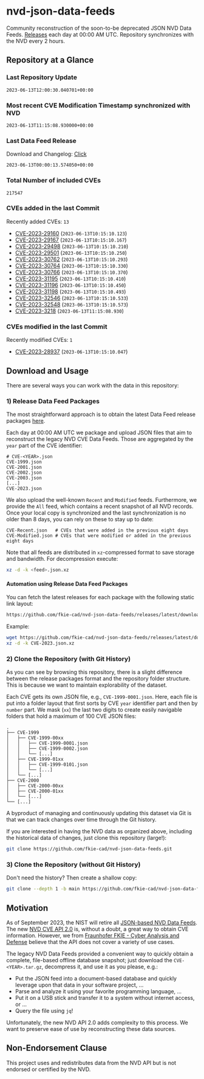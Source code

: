 # nvd-json-data-feeds

Community reconstruction of the soon-to-be deprecated JSON NVD Data Feeds. 
[Releases](https://github.com/fkie-cad/nvd-json-data-feeds/releases/latest) each day at 00:00 AM UTC.
Repository synchronizes with the NVD every 2 hours.

## Repository at a Glance

### Last Repository Update

```plain
2023-06-13T12:00:30.040701+00:00
```

### Most recent CVE Modification Timestamp synchronized with NVD

```plain
2023-06-13T11:15:08.930000+00:00
```

### Last Data Feed Release

Download and Changelog: [Click](https://github.com/fkie-cad/nvd-json-data-feeds/releases/latest)

```plain
2023-06-13T00:00:13.574050+00:00
```

### Total Number of included CVEs

```plain
217547
```

### CVEs added in the last Commit

Recently added CVEs: `13`

* [CVE-2023-29160](CVE-2023/CVE-2023-291xx/CVE-2023-29160.json) (`2023-06-13T10:15:10.123`)
* [CVE-2023-29167](CVE-2023/CVE-2023-291xx/CVE-2023-29167.json) (`2023-06-13T10:15:10.167`)
* [CVE-2023-29498](CVE-2023/CVE-2023-294xx/CVE-2023-29498.json) (`2023-06-13T10:15:10.210`)
* [CVE-2023-29501](CVE-2023/CVE-2023-295xx/CVE-2023-29501.json) (`2023-06-13T10:15:10.250`)
* [CVE-2023-30762](CVE-2023/CVE-2023-307xx/CVE-2023-30762.json) (`2023-06-13T10:15:10.293`)
* [CVE-2023-30764](CVE-2023/CVE-2023-307xx/CVE-2023-30764.json) (`2023-06-13T10:15:10.330`)
* [CVE-2023-30766](CVE-2023/CVE-2023-307xx/CVE-2023-30766.json) (`2023-06-13T10:15:10.370`)
* [CVE-2023-31195](CVE-2023/CVE-2023-311xx/CVE-2023-31195.json) (`2023-06-13T10:15:10.410`)
* [CVE-2023-31196](CVE-2023/CVE-2023-311xx/CVE-2023-31196.json) (`2023-06-13T10:15:10.450`)
* [CVE-2023-31198](CVE-2023/CVE-2023-311xx/CVE-2023-31198.json) (`2023-06-13T10:15:10.493`)
* [CVE-2023-32546](CVE-2023/CVE-2023-325xx/CVE-2023-32546.json) (`2023-06-13T10:15:10.533`)
* [CVE-2023-32548](CVE-2023/CVE-2023-325xx/CVE-2023-32548.json) (`2023-06-13T10:15:10.573`)
* [CVE-2023-3218](CVE-2023/CVE-2023-32xx/CVE-2023-3218.json) (`2023-06-13T11:15:08.930`)


### CVEs modified in the last Commit

Recently modified CVEs: `1`

* [CVE-2023-28937](CVE-2023/CVE-2023-289xx/CVE-2023-28937.json) (`2023-06-13T10:15:10.047`)


## Download and Usage

There are several ways you can work with the data in this repository:

### 1) Release Data Feed Packages

The most straightforward approach is to obtain the latest Data Feed release packages [here](https://github.com/fkie-cad/nvd-json-data-feeds/releases/latest).

Each day at 00:00 AM UTC we package and upload JSON files that aim to reconstruct the legacy NVD CVE Data Feeds.
Those are aggregated by the `year` part of the CVE identifier:

```
# CVE-<YEAR>.json
CVE-1999.json
CVE-2001.json
CVE-2002.json
CVE-2003.json
[...]
CVE-2023.json
```

We also upload the well-known `Recent` and `Modified` feeds.
Furthermore, we provide the `All` feed, which contains a recent snapshot of all NVD records.
Once your local copy is synchronized and the last synchronization is no older than 8 days, you can rely on these to stay up to date:

```plain
CVE-Recent.json   # CVEs that were added in the previous eight days
CVE-Modified.json # CVEs that were modified or added in the previous eight days
```

Note that all feeds are distributed in `xz`-compressed format to save storage and bandwidth.
For decompression execute:

```sh
xz -d -k <feed>.json.xz
```


#### Automation using Release Data Feed Packages

You can fetch the latest releases for each package with the following static link layout:

```sh
https://github.com/fkie-cad/nvd-json-data-feeds/releases/latest/download/CVE-<YEAR>.json.xz
```

Example:

```sh
wget https://github.com/fkie-cad/nvd-json-data-feeds/releases/latest/download/CVE-2023.json.xz
xz -d -k CVE-2023.json.xz
```

### 2) Clone the Repository (with Git History)

As you can see by browsing this repository, there is a slight difference between the release packages format and the repository folder structure.
This is because we want to maintain explorability of the dataset.

Each CVE gets its own JSON file, e.g., `CVE-1999-0001.json`.
Here, each file is put into a folder layout that first sorts by CVE `year` identifier part and then by `number` part.
We mask (`xx`) the last two digits to create easily navigable folders that hold a maximum of 100 CVE JSON files:

```plain
.
├── CVE-1999
│   ├── CVE-1999-00xx
│   │   ├── CVE-1999-0001.json
│   │   ├── CVE-1999-0002.json
│   │   └── [...]
│   ├── CVE-1999-01xx
│   │   ├── CVE-1999-0101.json
│   │   └── [...]
│   └── [...]
├── CVE-2000
│   ├── CVE-2000-00xx
│   ├── CVE-2000-01xx
│   └── [...]
└── [...]
```

A byproduct of managing and continuously updating this dataset via Git is that we can track changes over time through the Git history.

If you are interested in having the NVD data as organized above, including the historical data of changes, just clone this repository (large!):

```sh
git clone https://github.com/fkie-cad/nvd-json-data-feeds.git
```

### 3) Clone the Repository (without Git History)

Don't need the history? Then create a shallow copy:

```sh
git clone --depth 1 -b main https://github.com/fkie-cad/nvd-json-data-feeds.git
```

## Motivation

As of September 2023, the NIST will retire all [JSON-based NVD Data Feeds](https://nvd.nist.gov/vuln/data-feeds#divRetirementBanner-1).
The new [NVD CVE API 2.0](https://nvd.nist.gov/developers/vulnerabilities) is, without a doubt, a great way to obtain CVE information.
However, we from [Fraunhofer FKIE - Cyber Analysis and Defense](https://www.fkie.fraunhofer.de/en/departments/cad.html) believe that the API does not cover a variety of use cases.

The legacy NVD Data Feeds provided a convenient way to quickly obtain a complete, file-based offline database snapshot; just download the `CVE-<YEAR>.tar.gz`, decompress it, and use it as you please, e.g.:

* Put the JSON feed into a document-based database and quickly leverage upon that data in your software project, ...
* Parse and analyze it using your favorite programming language, ...
* Put it on a USB stick and transfer it to a system without internet access, or ...
* Query the file using `jq`!

Unfortunately, the new NVD API 2.0 adds complexity to this process.
We want to preserve ease of use by reconstructing these data sources.

## Non-Endorsement Clause

This project uses and redistributes data from the NVD API but is not endorsed or certified by the NVD.